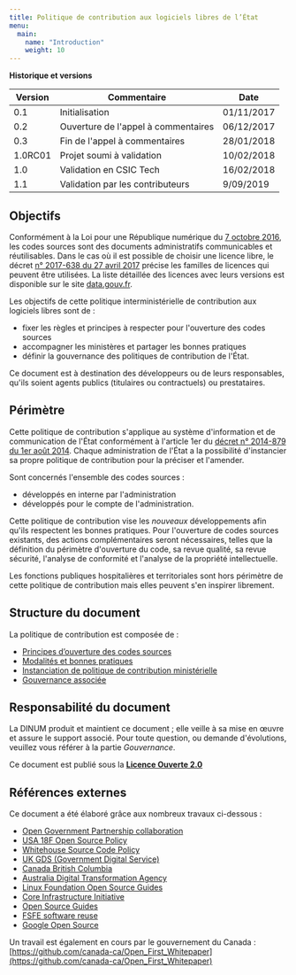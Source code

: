 ```yaml
---
title: Politique de contribution aux logiciels libres de l’État
menu: 
  main:
    name: "Introduction"
    weight: 10
---
```


__Historique et versions__

| Version  | Commentaire                                       | Date         |
| -------- | ------------------------------------------------- | ------------ |
| 0.1      | Initialisation                                    | 01/11/2017   |
| 0.2      | Ouverture de l'appel à commentaires               | 06/12/2017   |
| 0.3      | Fin de l'appel à commentaires                     | 28/01/2018   |
| 1.0RC01  | Projet soumi à validation                         | 10/02/2018   |
| 1.0      | Validation en CSIC Tech                           | 16/02/2018   |
| 1.1      | Validation par les contributeurs                  | 9/09/2019    |

## Objectifs

Conformément à la Loi pour une République numérique du [7 octobre 2016][LoiRepNum link], les codes sources sont des documents administratifs communicables et réutilisables. Dans le cas où il est possible de choisir une licence libre, le décret [n° 2017-638 du 27 avril 2017][DecretLicences link] précise les familles de licences qui peuvent être utilisées. La liste détaillée des licences avec leurs versions est disponible sur le site [data.gouv.fr][Licenses link].

Les objectifs de cette politique interministérielle de contribution aux logiciels libres sont de :

 * fixer les règles et principes à respecter pour l'ouverture des codes sources
 * accompagner les ministères et partager les bonnes pratiques 
 * définir la gouvernance des politiques de contribution de l'État.

Ce document est à destination des développeurs ou de leurs responsables, qu'ils soient agents publics (titulaires ou contractuels) ou prestataires.

## Périmètre

Cette politique de contribution s'applique au système d'information et de communication de l'État conformément à l'article 1er du [décret n° 2014-879 du 1er août 2014][DecretDINUM link]. Chaque administration de l'État a la possibilité d'instancier sa propre politique de contribution pour la préciser et l'amender.

Sont concernés l'ensemble des codes sources :

 *  développés en interne par l'administration
 *  développés pour le compte de l'administration.

Cette politique de contribution vise les *nouveaux* développements afin qu'ils respectent les bonnes pratiques. Pour l'ouverture de codes sources existants, des actions complémentaires seront nécessaires, telles que la définition du périmètre d'ouverture du code, sa revue qualité, sa revue sécurité, l'analyse de conformité et l'analyse de la propriété intellectuelle.

Les fonctions publiques hospitalières et territoriales sont hors périmètre de cette politique de contribution mais elles peuvent s'en inspirer librement.

## Structure du document

La politique de contribution est composée de :

 * [Principes d’ouverture des codes sources](ouverture.md)
 * [Modalités et bonnes pratiques](pratique.md)
 * [Instanciation de politique de contribution ministérielle](instanciation.md)
 * [Gouvernance associée](gouvernance.md)

## Responsabilité du document

La DINUM produit et maintient ce document ; elle veille à sa mise en œuvre et assure le support associé. Pour toute question, ou demande d'évolutions, veuillez vous référer à la partie *Gouvernance*.

Ce document est publié sous la [**Licence Ouverte 2.0**][LO link]

## Références externes

Ce document a été élaboré grâce aux nombreux travaux ci-dessous :

 * [Open Government Partnership collaboration](https://github.com/DISIC/foss-contrib-policy-template)
 * [USA 18F Open Source Policy](https://github.com/18F/open-source-policy/blob/master/CONTRIBUTING.md)
 * [Whitehouse Source Code Policy](https://sourcecode.cio.gov)
 * [UK GDS (Government Digital Service)](http://gds-operations.github.io/guidelines/)
 * [Canada British Columbia](https://github.com/bcgov/BC-Policy-Framework-For-GitHub)
 * [Australia Digital Transformation Agency](https://www.dta.gov.au/standard/8-make-source-code-open/)
 * [Linux Foundation Open Source Guides](https://www.linuxfoundation.org/resources/open-source-guides/)
 * [Core Infrastructure Initiative](https://bestpractices.coreinfrastructure.org)
 * [Open Source Guides](https://opensource.guide)
 * [FSFE software reuse](https://reuse.software)
 * [Google Open Source](http://opensource.google.com)

Un travail est également en cours par le gouvernement du Canada : [https://github.com/canada-ca/Open_First_Whitepaper](https://github.com/canada-ca/Open_First_Whitepaper)

[Logo LO]: https://www.etalab.gouv.fr/wp-content/uploads/2011/10/licence-ouverte-open-licence.gif
[LO link]: https://github.com/DISIC/politique-de-contribution-open-source/raw/master/LICENSE.pdf
[LoiRepNum link]: https://www.legifrance.gouv.fr/affichTexte.do;jsessionid=6E9C9BD1F4AAF6E6FD525E8FE902A615.tplgfr26s_2?cidTexte=JORFTEXT000033202746&categorieLien=id
[DecretDINUM link]:  https://www.legifrance.gouv.fr/affichTexte.do;jsessionid=6E9C9BD1F4AAF6E6FD525E8FE902A615.tplgfr26s_2?cidTexte=JORFTEXT000029337021&idArticle=&dateTexte=20171101
[DecretLicences link]: https://www.legifrance.gouv.fr/affichTexte.do?cidTexte=JORFTEXT000034502557&categorieLien=id
[Licenses link]: https://www.data.gouv.fr/fr/licences
